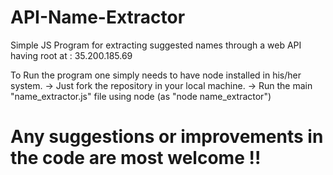 # API-Name-Extractor

Simple JS Program for extracting suggested names through a web API having root at : 35.200.185.69

To Run the program one simply needs to have node installed in his/her system.
-> Just fork the repository in your local machine.
-> Run the main "name_extractor.js" file using node (as "node name_extractor")


# Any suggestions or improvements in the code are most welcome !!
